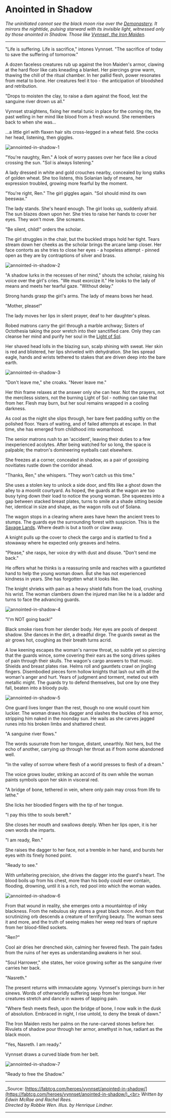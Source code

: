 # Anointed in Shadow

_The uninitiated cannot see the black moon rise over the [Demonastery](../../world-of-rathe/demonastery/demonastery.md). It mirrors the nighttide, pulsing starward with its invisible light, witnessed only by those anointed in Shadow. Those like [Vynnset, the Iron Maiden](../../heroes-of-rathe/vynnset-about.md)._

---

"Life is suffering. Life is sacrifice," intones Vynnset. "The sacrifice of today to save the suffering of tomorrow."

A dozen faceless creatures rub up against the Iron Maiden's armor, clawing at the hard floor like cats kneading a blanket. Her piercings grow warm, thawing the chill of the ritual chamber. In her pallid flesh, power resonates from metal to bone. Her creatures feel it too - the anticipation of bloodshed and retribution.

"Drops to moisten the clay, to raise a dam against the flood, lest the sanguine river drown us all."

Vynnset straightens, fixing her metal tunic in place for the coming rite, the past welling in her mind like blood from a fresh wound. She remembers back to when she was...

...a little girl with flaxen hair sits cross-legged in a wheat field. She cocks her head, listening, then giggles.

<img src="https://d2hl7maqck52px.cloudfront.net/main-story/11-dusk-till-dawn/annointed-in-shadow-1.webp" alt="annointed-in-shadow-1" class="center">

"You're naughty, Ren." A look of worry passes over her face like a cloud crossing the sun. "Sol is always listening."

A lady dressed in white and gold crouches nearby, concealed by long stalks of golden wheat. She too listens, this Solanian lady of means, her expression troubled, growing more fearful by the moment.

"You're right, Ren." The girl giggles again. "Sol should mind its own beeswax."

The lady stands. She's heard enough. The girl looks up, suddenly afraid. The sun blazes down upon her. She tries to raise her hands to cover her eyes. They won't move. She screams.

"Be silent, child!" orders the scholar.

The girl struggles in the chair, but the buckled straps hold her tight. Tears stream down her cheeks as the scholar brings the arcane lamp closer. Her face contorts as she tries to close her eyes - a hopeless attempt - pinned open as they are by contraptions of silver and brass.

<img src="https://d2hl7maqck52px.cloudfront.net/main-story/11-dusk-till-dawn/annointed-in-shadow-2.webp" alt="annointed-in-shadow-2" class="center">

"A shadow lurks in the recesses of her mind," shouts the scholar, raising his voice over the girl's cries. "We must exorcize it." He looks to the lady of means and meets her tearful gaze. "Without delay."

Strong hands grasp the girl's arms. The lady of means bows her head.

"Mother, please!"

The lady moves her lips in silent prayer, deaf to her daughter's pleas.

Robed matrons carry the girl through a marble archway; Sisters of Octothesia taking the poor wretch into their sanctified care. Only they can cleanse her mind and purify her soul in the [Light of Sol](../../world-of-rathe/solana/the-order-of-the-light.md#the-light-of-sol).

Her shaved head lolls in the blazing sun, scalp shining with sweat. Her skin is red and blistered, her lips shriveled with dehydration. She lies spread eagle, hands and wrists tethered to stakes that are driven deep into the bare earth.

<img src="https://d2hl7maqck52px.cloudfront.net/main-story/11-dusk-till-dawn/annointed-in-shadow-3.webp" alt="annointed-in-shadow-3" class="center">

"Don't leave me," she croaks. "Never leave me."

Her thin frame relaxes at the answer only she can hear. Not the prayers, not the merciless sisters, not the burning Light of Sol - nothing can take that from her. Flesh may burn, but her soul remains wrapped in a cooling darkness.

As cool as the night she slips through, her bare feet padding softly on the polished floor. Years of waiting, and of failed attempts at escape. In that time, she has emerged from childhood into womanhood.

The senior matrons rush to an 'accident', leaving their duties to a few inexperienced acolytes. After being watched for so long, the space is palpable; the matron's domineering eyeballs cast elsewhere.

She freezes at a corner, concealed in shadow, as a pair of gossiping novitiates rustle down the corridor ahead.

"Thanks, Ren," she whispers. "They won't catch us this time."

She uses a stolen key to unlock a side door, and flits like a ghost down the alley to a moonlit courtyard. As hoped, the guards at the wagon are too busy tying down their load to notice the young woman. She squeezes into a gap between stacked breast plates, turns to smile at a shade sitting beside her, identical in size and shape, as the wagon rolls out of Solana.

The wagon stops in a clearing where axes have hewn the ancient trees to stumps. The guards eye the surrounding forest with suspicion. This is the [Savage Lands](../../world-of-rathe/savage-lands/savage-lands.md). Where death is but a tooth or claw away.

A knight pulls up the cover to check the cargo and is startled to find a stowaway where he expected only greaves and helms.

"Please," she rasps, her voice dry with dust and disuse. "Don't send me back."

He offers what he thinks is a reassuring smile and reaches with a gauntleted hand to help the young woman down. But she has not experienced kindness in years. She has forgotten what it looks like.

The knight shrieks with pain as a heavy shield falls from the load, crushing his wrist. The woman clambers down the injured man like he is a ladder and turns to face the advancing guards.

<img src="https://d2hl7maqck52px.cloudfront.net/main-story/11-dusk-till-dawn/annointed-in-shadow-4.webp" alt="annointed-in-shadow-4" class="center">

"I'm NOT going back!"

Black smoke rises from her slender body. Her eyes are pools of deepest shadow. She dances in the dirt, a dreadful dirge. The guards sweat as the air grows hot, coughing as their breath turns acrid.

A low keening escapes the woman's narrow throat, so subtle yet so piercing that the guards wince, some covering their ears as the song drives spikes of pain through their skulls. The wagon's cargo answers to that music. Shields and breast plates rise. Helms roll and gauntlets crawl on jingling fingers. Disembodied pieces form hollow knights that lash out with all the woman's anger and hurt. Years of judgment and torment, meted out with metallic might. The guards try to defend themselves, but one by one they fall, beaten into a bloody pulp.

<img src="https://d2hl7maqck52px.cloudfront.net/main-story/11-dusk-till-dawn/annointed-in-shadow-5.webp" alt="annointed-in-shadow-5" class="center">

One guard lives longer than the rest, though no one would count him luckier. The woman draws his dagger and slashes the buckles of his armor, stripping him naked in the noonday sun. He wails as she carves jagged runes into his broken limbs and shattered chest.

"A sanguine river flows."

The words susurrate from her tongue, distant, unearthly. Not hers, but the echo of another, carrying up through her throat as if from some abandoned well.

"In the valley of sorrow where flesh of a world presses to flesh of a dream."

The voice grows louder, striking an accord of its own while the woman paints symbols upon her skin in visceral red.

"A bridge of bone, tethered in vein, where only pain may cross from life to lethe."

She licks her bloodied fingers with the tip of her tongue.

"I pay this tithe to souls bereft."

She closes her mouth and swallows deeply. When her lips open, it is her own words she imparts.

"I am ready, Ren."

She raises the dagger to her face, not a tremble in her hand, and bursts her eyes with its finely honed point.

"Ready to see."

With unfaltering precision, she drives the dagger into the guard's heart. The blood boils up from his chest, more than his body could ever contain, flooding, drowning, until it is a rich, red pool into which the woman wades.

<img src="https://d2hl7maqck52px.cloudfront.net/main-story/11-dusk-till-dawn/annointed-in-shadow-6.webp" alt="annointed-in-shadow-6" class="center">

From that wound in reality, she emerges onto a mountaintop of inky blackness. From the nebulous sky stares a great black moon. And from that scrutinizing orb descends a creature of terrifying beauty. The woman sees it and more, and the truth of seeing makes her weep red tears of rapture from her blood-filled sockets.

"Ren?"

Cool air dries her drenched skin, calming her fevered flesh. The pain fades from the ruins of her eyes as understanding awakens in her soul.

"Soul Harrower," she states, her voice growing softer as the sanguine river carries her back.

"Nasreth."

The present returns with immaculate agony. Vynnset's piercings burn in her sinews. Words of otherworldly suffering seep from her tongue. Her creatures stretch and dance in waves of lapping pain.

"Where flesh meets flesh, upon the bridge of bone, I now walk in the dusk of absolution. Embraced in night, I rise untold, to deny the break of dawn."

The Iron Maiden rests her palms on the rune-carved stones before her. Rivulets of shadow pour through her armor, amethyst in hue, radiant as the black moon.

"Yes, Nasreth. I am ready."

Vynnset draws a curved blade from her belt.

<img src="https://d2hl7maqck52px.cloudfront.net/main-story/11-dusk-till-dawn/annointed-in-shadow-7.webp" alt="annointed-in-shadow-7" class="center">

"Ready to free the Shadow."

---

_Source: [https://fabtcg.com/heroes/vynnset/anointed-in-shadow/](https://fabtcg.com/heroes/vynnset/anointed-in-shadow/)_<br>
_Written by Edwin McRae and Rachel Rees._<br>
_Directed by Robbie Wen. Illus. by Henrique Lindner._

---
